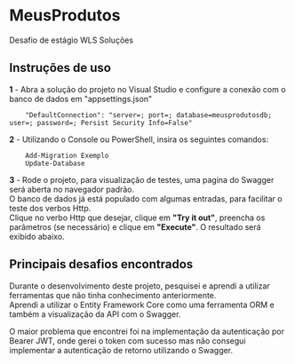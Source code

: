 # MeusProdutos
Desafio de estágio WLS Soluções

## Instruções de uso
**1** - Abra a solução do projeto no Visual Studio e configure a conexão com o banco de dados em "appsettings.json"   
        
        "DefaultConnection": "server=; port=; database=meusprodutosdb; user=; password=; Persist Security Info=False"  
        
**2** - Utilizando o Console ou PowerShell, insira os seguintes comandos:  
  
        Add-Migration Exemplo  
        Update-Database  
        
**3** - Rode o projeto, para visualização de testes, uma pagina do Swagger será aberta no navegador padrão.  
        O banco de dados já está populado com algumas entradas, para facilitar o teste dos verbos Http.  
        Clique no verbo Http que desejar, clique em **"Try it out"**, preencha os parâmetros (se necessário) e clique em **"Execute"**. O resultado será exibido abaixo.  
          
## Principais desafios encontrados  
  Durante o desenvolvimento deste projeto, pesquisei e aprendi a utilizar ferramentas que não tinha conhecimento anteriormente.  
  Aprendi a utilizar o Entity Framework Core como uma ferramenta ORM e também a visualização da API com o Swagger.  
  
  O maior problema que encontrei foi na implementação da autenticação por Bearer JWT, onde gerei o token com sucesso mas não consegui implementar a autenticação de retorno utilizando o Swagger.

        

